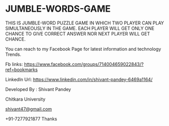 # JUMBLE-WORDS-GAME

THIS IS JUMBLE-WORD PUZZLE GAME IN WHICH TWO PLAYER CAN PLAY
SIMULTANEOUSLY IN THE GAME.
EACH PLAYER WILL GET ONLY ONE CHANCE TO GIVE CORRECT ANSWER NOR
NEXT PLAYER WILL GET CHANCE.





You can reach to my Facebook Page for latest information and technology Trends.

Fb links:  https://www.facebook.com/groups/714004659022843/?ref=bookmarks

LinkedIn Url: https://www.linkedin.com/in/shivant-pandey-6469a1164/

Developed By : Shivant Pandey

Chitkara University

shivant47@gmail.com 

+91-7277921877 Thanks
